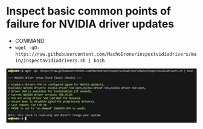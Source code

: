 # Inspect basic common points of failure for NVIDIA driver updates
 - COMMAND:
 -  ```wget -qO- https://raw.githubusercontent.com/MachoDrone/inspectvidiadrivers/main/inspectnvidiadrivers.sh | bash```

![screenshot](ss-inspect.png)
